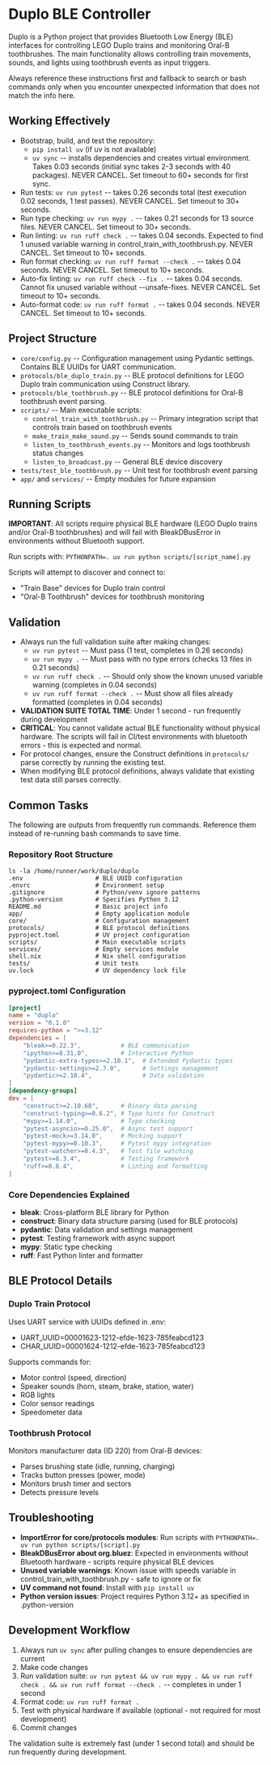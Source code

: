 # Duplo BLE Controller
Duplo is a Python project that provides Bluetooth Low Energy (BLE) interfaces for controlling LEGO Duplo trains and monitoring Oral-B toothbrushes. The main functionality allows controlling train movements, sounds, and lights using toothbrush events as input triggers.

Always reference these instructions first and fallback to search or bash commands only when you encounter unexpected information that does not match the info here.

## Working Effectively
- Bootstrap, build, and test the repository:
  - `pip install uv` (if uv is not available)
  - `uv sync` -- installs dependencies and creates virtual environment. Takes 0.03 seconds (initial sync takes 2-3 seconds with 40 packages). NEVER CANCEL. Set timeout to 60+ seconds for first sync.
- Run tests: `uv run pytest` -- takes 0.26 seconds total (test execution 0.02 seconds, 1 test passes). NEVER CANCEL. Set timeout to 30+ seconds.
- Run type checking: `uv run mypy .` -- takes 0.21 seconds for 13 source files. NEVER CANCEL. Set timeout to 30+ seconds.
- Run linting: `uv run ruff check .` -- takes 0.04 seconds. Expected to find 1 unused variable warning in control_train_with_toothbrush.py. NEVER CANCEL. Set timeout to 10+ seconds.
- Run format checking: `uv run ruff format --check .` -- takes 0.04 seconds. NEVER CANCEL. Set timeout to 10+ seconds.
- Auto-fix linting: `uv run ruff check --fix .` -- takes 0.04 seconds. Cannot fix unused variable without --unsafe-fixes. NEVER CANCEL. Set timeout to 10+ seconds.
- Auto-format code: `uv run ruff format .` -- takes 0.04 seconds. NEVER CANCEL. Set timeout to 10+ seconds.

## Project Structure
- `core/config.py` -- Configuration management using Pydantic settings. Contains BLE UUIDs for UART communication.
- `protocols/ble_duplo_train.py` -- BLE protocol definitions for LEGO Duplo train communication using Construct library.
- `protocols/ble_toothbrush.py` -- BLE protocol definitions for Oral-B toothbrush event parsing.
- `scripts/` -- Main executable scripts:
  - `control_train_with_toothbrush.py` -- Primary integration script that controls train based on toothbrush events
  - `make_train_make_sound.py` -- Sends sound commands to train
  - `listen_to_toothbrush_events.py` -- Monitors and logs toothbrush status changes
  - `listen_to_broadcast.py` -- General BLE device discovery
- `tests/test_ble_toothbrush.py` -- Unit test for toothbrush event parsing
- `app/` and `services/` -- Empty modules for future expansion

## Running Scripts
**IMPORTANT**: All scripts require physical BLE hardware (LEGO Duplo trains and/or Oral-B toothbrushes) and will fail with BleakDBusError in environments without Bluetooth support.

Run scripts with: `PYTHONPATH=. uv run python scripts/[script_name].py`

Scripts will attempt to discover and connect to:
- "Train Base" devices for Duplo train control
- "Oral-B Toothbrush" devices for toothbrush monitoring

## Validation
- Always run the full validation suite after making changes:
  - `uv run pytest` -- Must pass (1 test, completes in 0.26 seconds)
  - `uv run mypy .` -- Must pass with no type errors (checks 13 files in 0.21 seconds)
  - `uv run ruff check .` -- Should only show the known unused variable warning (completes in 0.04 seconds)
  - `uv run ruff format --check .` -- Must show all files already formatted (completes in 0.04 seconds)
- **VALIDATION SUITE TOTAL TIME**: Under 1 second - run frequently during development
- **CRITICAL**: You cannot validate actual BLE functionality without physical hardware. The scripts will fail in CI/test environments with bluetooth errors - this is expected and normal.
- For protocol changes, ensure the Construct definitions in `protocols/` parse correctly by running the existing test.
- When modifying BLE protocol definitions, always validate that existing test data still parses correctly.

## Common Tasks
The following are outputs from frequently run commands. Reference them instead of re-running bash commands to save time.

### Repository Root Structure
```
ls -la /home/runner/work/duplo/duplo
.env                    # BLE UUID configuration
.envrc                  # Environment setup
.gitignore              # Python/venv ignore patterns  
.python-version         # Specifies Python 3.12
README.md               # Basic project info
app/                    # Empty application module
core/                   # Configuration management
protocols/              # BLE protocol definitions
pyproject.toml          # UV project configuration
scripts/                # Main executable scripts
services/               # Empty services module  
shell.nix               # Nix shell configuration
tests/                  # Unit tests
uv.lock                 # UV dependency lock file
```

### pyproject.toml Configuration
```toml
[project]
name = "duplo"
version = "0.1.0"
requires-python = ">=3.12"
dependencies = [
    "bleak>=0.22.3",           # BLE communication
    "ipython>=8.31.0",         # Interactive Python
    "pydantic-extra-types>=2.10.1",  # Extended Pydantic types
    "pydantic-settings>=2.7.0",      # Settings management
    "pydantic>=2.10.4",              # Data validation
]
[dependency-groups]
dev = [
    "construct>=2.10.68",      # Binary data parsing
    "construct-typing>=0.6.2", # Type hints for Construct
    "mypy>=1.14.0",            # Type checking
    "pytest-asyncio>=0.25.0",  # Async test support
    "pytest-mock>=3.14.0",     # Mocking support
    "pytest-mypy>=0.10.3",     # Pytest mypy integration  
    "pytest-watcher>=0.4.3",   # Test file watching
    "pytest>=8.3.4",           # Testing framework
    "ruff>=0.8.4",             # Linting and formatting
]
```

### Core Dependencies Explained
- **bleak**: Cross-platform BLE library for Python
- **construct**: Binary data structure parsing (used for BLE protocols)
- **pydantic**: Data validation and settings management
- **pytest**: Testing framework with async support
- **mypy**: Static type checking
- **ruff**: Fast Python linter and formatter

## BLE Protocol Details
### Duplo Train Protocol
Uses UART service with UUIDs defined in .env:
- UART_UUID=00001623-1212-efde-1623-785feabcd123
- CHAR_UUID=00001624-1212-efde-1623-785feabcd123

Supports commands for:
- Motor control (speed, direction)
- Speaker sounds (horn, steam, brake, station, water)
- RGB lights
- Color sensor readings
- Speedometer data

### Toothbrush Protocol  
Monitors manufacturer data (ID 220) from Oral-B devices:
- Parses brushing state (idle, running, charging)
- Tracks button presses (power, mode)
- Monitors brush timer and sectors
- Detects pressure levels

## Troubleshooting
- **ImportError for core/protocols modules**: Run scripts with `PYTHONPATH=. uv run python scripts/[script].py`
- **BleakDBusError about org.bluez**: Expected in environments without Bluetooth hardware - scripts require physical BLE devices
- **Unused variable warnings**: Known issue with speeds variable in control_train_with_toothbrush.py - safe to ignore or fix
- **UV command not found**: Install with `pip install uv`
- **Python version issues**: Project requires Python 3.12+ as specified in .python-version

## Development Workflow
1. Always run `uv sync` after pulling changes to ensure dependencies are current
2. Make code changes
3. Run validation suite: `uv run pytest && uv run mypy . && uv run ruff check . && uv run ruff format --check .` -- completes in under 1 second
4. Format code: `uv run ruff format .`
5. Test with physical hardware if available (optional - not required for most development)
6. Commit changes

The validation suite is extremely fast (under 1 second total) and should be run frequently during development.